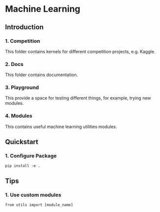 # Machine Learning

## Introduction
### 1. Competition
This folder contains kernels for different competition projects, e.g. Kaggle.

### 2. Docs
This folder contains documentation.

### 3. Playground
This provide a space for testing different things, for example, trying new modules.

### 4. Modules
This contains useful machine learning utilities modules.

## Quickstart
### 1. Configure Package
```
pip install -e .
```

## Tips
### 1. Use custom modules
```
from utils import [module_name]
```
